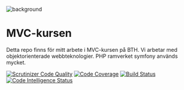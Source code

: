 ![background](https://github.com/martingranstad/mvc/assets/6563572/a7f6ad62-9c2a-4203-854e-e314e27d6161)
# MVC-kursen
Detta repo finns för mitt arbete i MVC-kursen på BTH. Vi arbetar med objektorienterade webbteknologier. PHP ramverket symfony används mycket.

[![Scrutinizer Code Quality](https://scrutinizer-ci.com/g/martingranstad/mvc/badges/quality-score.png?b=main)](https://scrutinizer-ci.com/g/martingranstad/mvc/?branch=main)
[![Code Coverage](https://scrutinizer-ci.com/g/martingranstad/mvc/badges/coverage.png?b=main)](https://scrutinizer-ci.com/g/martingranstad/mvc/?branch=main)
[![Build Status](https://scrutinizer-ci.com/g/martingranstad/mvc/badges/build.png?b=main)](https://scrutinizer-ci.com/g/martingranstad/mvc/build-status/main)
[![Code Intelligence Status](https://scrutinizer-ci.com/g/martingranstad/mvc/badges/code-intelligence.svg?b=main)](https://scrutinizer-ci.com/code-intelligence)
